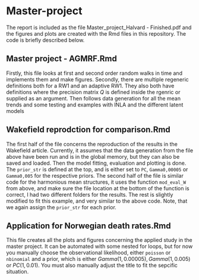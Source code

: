 # Master-project
The report is included as the file Master_project_Halvard - Finished.pdf and the figures and plots are created with the Rmd files in this repository. The code is briefly described below.

## Master project - AGMRF.Rmd
Firstly, this file looks at first and second order random walks in time and implements them and make figures. Secondly, there are multiple regeneric definitions both for a RW1 and an adaptive RW1. They also both have definitions where the precision matrix $Q$ is defined inside the rgenric or supplied as an argument. Then follows data generation for all the mean trends and some testing and examples with INLA and the different latent models

## Wakefield reprodction for comparison.Rmd
The first half of the file concerns the reproduction of the results in the Wakefield article. Currently, it assumes that the data generation from the file above have been run and is in the global memory, but they can also be saved and loaded. Then the model fitting, evaluation and plotting is done. The `prior_str` is defined at the top, and is either set to `PC`, `Gamma0,00005` or `Gamma0,005` for the respective priors. The second half of the file is similar code for the harmonious mean structures, it uses the function `mod_eval_W` from above, and make sure the file location at the bottom of the function is correct, I had two different folders for the results. The rest is slightly modified to fit this example, and very similar to the above code. Note, that we again assign the `prior_str` for each prior.

## Application for Norwegian death rates.Rmd
This file creates all the plots and figures concerning the applied study in the master project. It can be automated with some nested for loops, but for now you manually choose the observational likelihood, either `poisson` or `nbinomial` and a prior, which is either $Gamma(1, 0.00005), Gamma(1, 0.005)$ or $PC(1, 0.01)$. You must also manually adjust the title to fit the sepcific situation.



